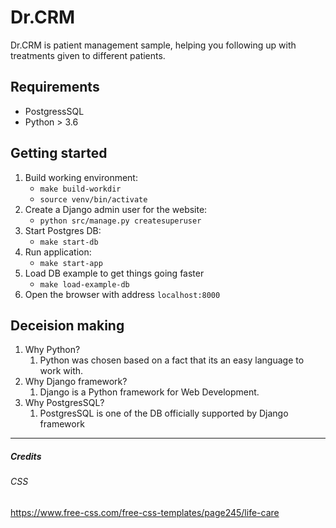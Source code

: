 # Dr.CRM

Dr.CRM is patient management sample, helping you following up with treatments given to different patients.

## Requirements

* PostgressSQL
* Python > 3.6

## Getting started

1. Build working environment:
    * `make build-workdir`
    * `source venv/bin/activate`
2. Create a Django admin user for the website:
    * `python src/manage.py createsuperuser`
3. Start Postgres DB:
    * `make start-db`
4. Run application:
    * `make start-app`
5. Load DB example to get things going faster
    * `make load-example-db`
6. Open the browser with address `localhost:8000`

## Deceision making

1. Why Python?
    1. Python was chosen based on a fact that its an easy language to work with.
2. Why Django framework?
    1. Django is a Python framework for Web Development.
3. Why PostgresSQL?
    1. PostgresSQL is one of the DB officially supported by Django framework

---

##### Credits
###### CSS
https://www.free-css.com/free-css-templates/page245/life-care